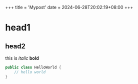 +++
title = 'Mypost'
date = 2024-06-28T20:02:19+08:00
+++

# head1
## head2

this is *italic* **bold**
```java
public class HelloWorld {
    // hello world
}
```
